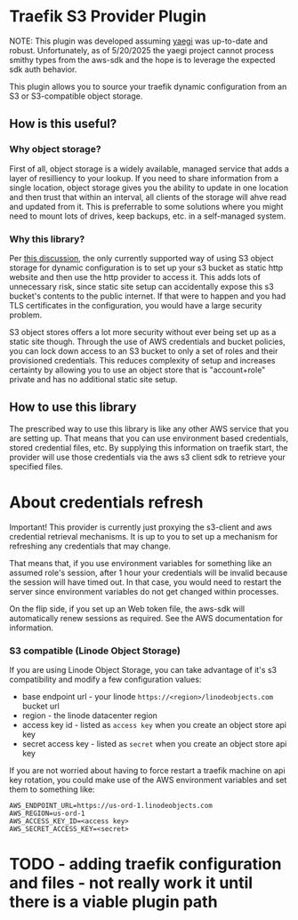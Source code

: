 # Traefik S3 Provider Plugin

NOTE: This plugin was developed assuming [yaegi](https://github.com/traefik/yaegi) was up-to-date and robust. Unfortunately,
as of 5/20/2025 the yaegi project cannot process smithy types from the aws-sdk and the hope is to leverage the expected
sdk auth behavior.

This plugin allows you to source your traefik dynamic configuration from an S3 or S3-compatible object storage.

## How is this useful?

### Why object storage?

First of all, object storage is a widely available, managed service that adds a layer of resilliency to your lookup.
If you need to share information from a single location, object storage gives you the ability to update in one location
and then trust that within an interval, all clients of the storage will ahve read and updated from it.  This is preferrable to
some solutions where you might need to mount lots of drives, keep backups, etc. in a self-managed system.

### Why this library?

Per [this discussion](https://github.com/traefik/traefik/issues/7389), the only currently supported way of using S3 object
storage for dynamic configuration is to set up your s3 bucket as static http website and then use the http provider to access it.
This adds lots of unnecessary risk, since static site setup can accidentally expose this s3 bucket's contents to the public
internet.  If that were to happen and you had TLS certificates in the configuration, you would have a large security problem.

S3 object stores offers a lot more security without ever being set up as a static site though.  Through the use of AWS credentials
and bucket policies, you can lock down access to an S3 bucket to only a set of roles and their provisioned credentials.  This 
reduces complexity of setup and increases certainty by allowing you to use an object store that is "account+role" private and has
no additional static site setup.

## How to use this library

The prescribed way to use this library is like any other AWS service that you are setting up. That means that you can use environment
based credentials, stored credential files, etc.  By supplying this information on traefik start, the provider will use those credentials
via the aws s3 client sdk to retrieve your specified files.

# About credentials refresh

Important! This provider is currently just proxying the s3-client and aws credential retrieval mechanisms.  It is up to you to set up 
a mechanism for refreshing any credentials that may change.

That means that, if you use environment variables for something like an assumed role's session, after 1 hour your credentials will be invalid
because the session will have timed out.  In that case, you would need to restart the server since environment variables do not get changed
within processes.

On the flip side, if you set up an Web token file, the aws-sdk will automatically renew sessions as required.  See the AWS documentation for 
information.

### S3 compatible (Linode Object Storage)

If you are using Linode Object Storage, you can take advantage of it's s3 compatibility and modify a few configuration values:

* base endpoint url - your linode `https://<region>/linodeobjects.com` bucket url
* region - the linode datacenter region
* access key id - listed as `access key` when you create an object store api key
* secret access key - listed as `secret` when you create an object store api key

If you are not worried about having to force restart a traefik machine on api key rotation, you could make use of the AWS environment
variables and set them to something like:

```shell
AWS_ENDPOINT_URL=https://us-ord-1.linodeobjects.com
AWS_REGION=us-ord-1
AWS_ACCESS_KEY_ID=<access key>
AWS_SECRET_ACCESS_KEY=<secret>
```

# TODO - adding traefik configuration and files - not really work it until there is a viable plugin path

